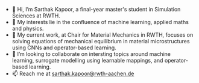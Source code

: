 - 👋 Hi, I’m Sarthak Kapoor, a final-year master's student in Simulation Sciences at RWTH. 
- 👀 My interests lie in the confluence of machine learning, applied maths and physics.
- 🌱 My current work, at Chair for Material Mechanics in RWTH, focuses on solving equations of mechanical equilibrium in material microstructures using CNNs and operator-based learning.  
- 💞️ I’m looking to collaborate on intersting topics around machine learning, surrogate modelling using learnable mappings, and operator-based learning. 
- 📫 Reach me at sarthak.kapoor@rwth-aachen.de

<!---
ka-sarthak/ka-sarthak is a ✨ special ✨ repository because its `README.md` (this file) appears on your GitHub profile.
You can click the Preview link to take a look at your changes.
--->
